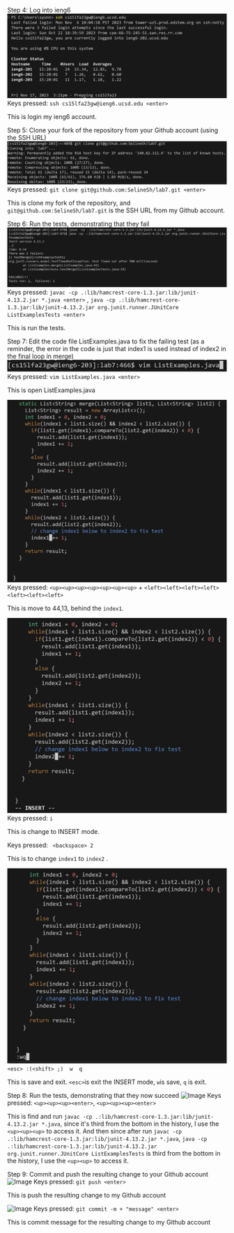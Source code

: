 
Step 4: Log into ieng6
![Image](4-1.jpg)
Keys pressed: ```ssh cs15lfa23gw@ieng6.ucsd.edu <enter>``` 

This is login my ieng6 account.

Step 5: Clone your fork of the repository from your Github account (using the SSH URL)
![Image](4-2.jpg)
Keys pressed: ```git clone git@github.com:SelineSh/lab7.git <enter>```

This is clone my fork of the repository, and  ```git@github.com:SelineSh/lab7.git``` is the SSH URL from my Github account.

Step 6: Run the tests, demonstrating that they fail
![Image](4-3.jpg)
Keys pressed: ```javac -cp .:lib/hamcrest-core-1.3.jar:lib/junit-4.13.2.jar *.java <enter>``` , ```java -cp .:lib/hamcrest-core-1.3.jar:lib/junit-4.13.2.jar org.junit.runner.JUnitCore ListExamplesTests <enter>``` 

This is run the tests.



Step 7: Edit the code file ListExamples.java to fix the failing test (as a reminder, the error in the code is just that index1 is used instead of index2 in the final loop in merge)
![Image](4-4.jpg)
Keys pressed: ```vim ListExamples.java <enter>``` 

This is open ListExamples.java

![Image](4-12.jpg)
Keys pressed: ```<up><up><up><up><up><up><up>``` + ```<left><left><left><left><left><left><left>``` 

This is move to 44,13, behind the ```index1```.

![Image](4-6.jpg)
Keys pressed:  ```i``` 

This is change to INSERT mode.

Keys pressed: ``` <backspace> 2``` 

This is to change ```index1``` to ```index2``` .

![Image](4-7.jpg)
```<esc> :(<shift> ;)  w  q ``` 

This is save and exit. ```<esc>```is exit the INSERT mode, ```w```is save, ```q``` is exit.


Step 8: Run the tests, demonstrating that they now succeed
![Image](4-8.jpg)
Keys pressed: ```<up><up><up><enter>```, ```<up><up><up><enter>```

This is find and run ```javac -cp .:lib/hamcrest-core-1.3.jar:lib/junit-4.13.2.jar *.java```, since it's third from the bottom in the history, I use the ```<up><up><up>``` to access it. And then since after run ```javac -cp .:lib/hamcrest-core-1.3.jar:lib/junit-4.13.2.jar *.java```, ```java -cp .:lib/hamcrest-core-1.3.jar:lib/junit-4.13.2.jar org.junit.runner.JUnitCore ListExamplesTests``` is third from the bottom in the history, I use the ```<up><up>``` to access it.

Step 9: Commit and push the resulting change to your Github account
![Image](4-9.jpg)
Keys pressed: ```git push <enter>``` 

This is push the resulting change to my Github account

![Image](4-11.jpg)
Keys pressed: ```git commit -m + "message" <enter>``` 

This is commit message for the resulting change to my Github account
